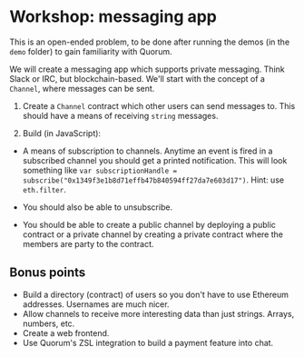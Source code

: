 # Workshop: messaging app

This is an open-ended problem, to be done after running the demos (in the `demo` folder) to gain familiarity with Quorum.

We will create a messaging app which supports private messaging. Think Slack or IRC, but blockchain-based. We'll start with the concept of a `Channel`, where messages can be sent.

1. Create a `Channel` contract which other users can send messages to. This should have a means of receiving `string` messages.

2. Build (in JavaScript):

* A means of subscription to channels. Anytime an event is fired in a subscribed channel you should get a printed notification. This will look something like `var subscriptionHandle = subscribe("0x1349f3e1b8d71effb47b840594ff27da7e603d17")`. Hint: use `eth.filter`.

* You should also be able to unsubscribe.

* You should be able to create a public channel by deploying a public contract or a private channel by creating a private contract where the members are party to the contract.

## Bonus points

* Build a directory (contract) of users so you don't have to use Ethereum addresses. Usernames are much nicer.
* Allow channels to receive more interesting data than just strings. Arrays, numbers, etc.
* Create a web frontend.
* Use Quorum's ZSL integration to build a payment feature into chat.
